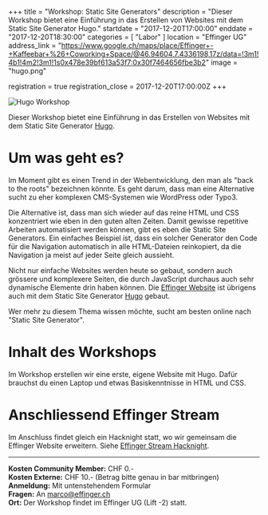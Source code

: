 +++
title = "Workshop: Static Site Generators"
description = "Dieser Workshop bietet eine Einführung in das Erstellen von Websites mit dem Static Site Generator Hugo."
startdate = "2017-12-20T17:00:00"
enddate = "2017-12-20T18:30:00"
categories = [ "Labor" ]
location = "Effinger UG"
address_link = "https://www.google.ch/maps/place/Effinger+-+Kaffeebar+%26+Coworking+Space/@46.94604,7.4336198,17z/data=!3m1!4b1!4m2!3m1!1s0x478e39bf613a53f7:0x30f7464656fbe3b2"
image = "hugo.png"

registration = true
registration_close = 2017-12-20T17:00:00Z
+++

![Hugo Workshop](hugo.png)

Dieser Workshop bietet eine Einführung in das Erstellen von Websites mit dem
Static Site Generator [Hugo](http://gohugo.io/).


# Um was geht es?

Im Moment gibt es einen Trend in der Webentwicklung, den man als "back to the
roots" bezeichnen könnte. Es geht darum, dass man eine Alternative sucht zu
eher komplexen CMS-Systemen wie WordPress oder Typo3.

Die Alternative ist, dass man sich wieder auf das reine HTML und CSS konzentriert
wie eben in den guten alten Zeiten. Damit gewisse repetitive Arbeiten automatisiert
werden können, gibt es eben die Static Site Generators. Ein einfaches Beispiel
ist, dass ein solcher Generator den Code für die Navigation automatisch in
alle HTML-Dateien reinkopiert, da die Navigation ja meist auf jeder Seite gleich
aussieht.

Nicht nur einfache Websites werden heute so gebaut, sondern auch grössere und
komplexere Seiten, die durch JavaScript durchaus auch sehr dynamische Elemente
drin haben können. Die [Effinger Website](https://www.effinger.ch) ist übrigens
auch mit dem Static Site Generator [Hugo](http://gohugo.io/) gebaut.

Wer mehr zu diesem Thema wissen möchte, sucht am besten online nach "Static Site Generator".


# Inhalt des Workshops

Im Workshop erstellen wir eine erste, eigene Website mit Hugo. Dafür brauchst du
einen Laptop und etwas Basiskenntnisse in HTML und CSS.


# Anschliessend Effinger Stream

Im Anschluss findet gleich ein Hacknight statt, wo wir gemeinsam die Effinger
Website erweitern. Siehe [Effinger Stream Hacknight](/events/100159/). 

---

**Kosten Community Member:** CHF 0.-   
**Kosten Externe:** CHF 10.- (Betrag bitte genau in bar mitbringen)   
**Anmeldung:** Mit untenstehendem Formular   
**Fragen:** An [marco@effinger.ch](mailto:marco@effinger.ch)   
**Ort:** Der Workshop findet im Effinger UG (Lift -2) statt.

